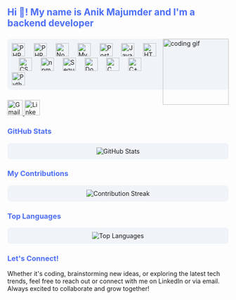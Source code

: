 <h2 align="left" style="color:#4c6ef5;">Hi 👋! My name is Anik Majumder and I'm a backend developer</h2>

###

<img align="right" height="150" src="https://media.giphy.com/media/3o7ZeMCXAFPvusagQU/giphy.gif" alt="coding gif" />

###

<div align="left" style="background-color:#f0f4f8; padding:10px; border-radius:8px;">
  <img src="https://cdn.jsdelivr.net/gh/devicons/devicon/icons/php/php-original.svg" height="30" alt="PHP" />
  <img width="12" />
  <img src="https://cdn.jsdelivr.net/gh/devicons/devicon/icons/laravel/laravel-original.svg" height="30" alt="PHP" />
  <img width="12" />
  <img src="https://cdn.jsdelivr.net/gh/devicons/devicon/icons/nodejs/nodejs-original.svg" height="30" alt="Node.js" />
  <img width="12" />
  <img src="https://cdn.jsdelivr.net/gh/devicons/devicon/icons/mysql/mysql-original.svg" height="30" alt="MySQL" />
  <img width="12" />
  <img src="https://cdn.jsdelivr.net/gh/devicons/devicon/icons/postgresql/postgresql-original.svg" height="30" alt="PostgreSQL" />
  <img width="12" />
  <img src="https://cdn.jsdelivr.net/gh/devicons/devicon/icons/javascript/javascript-original.svg" height="30" alt="JavaScript" />
  <img width="12" />
  <img src="https://cdn.jsdelivr.net/gh/devicons/devicon/icons/html5/html5-original.svg" height="30" alt="HTML5" />
  <img width="12" />
  <img src="https://cdn.jsdelivr.net/gh/devicons/devicon/icons/css3/css3-original.svg" height="30" alt="CSS3" />
  <img width="12" />
  <img src="https://cdn.jsdelivr.net/gh/devicons/devicon/icons/npm/npm-original-wordmark.svg" height="30" alt="npm" />
  <img width="12" />
  <img src="https://cdn.jsdelivr.net/gh/devicons/devicon/icons/sequelize/sequelize-original.svg" height="30" alt="Sequelize" />
  <img width="12" />
  <img src="https://cdn.jsdelivr.net/gh/devicons/devicon/icons/docker/docker-original.svg" height="30" alt="Docker" />
  <img width="12" />
  <img src="https://cdn.jsdelivr.net/gh/devicons/devicon/icons/c/c-original.svg" height="30" alt="C" />
  <img width="12" />
  <img src="https://cdn.jsdelivr.net/gh/devicons/devicon/icons/cplusplus/cplusplus-original.svg" height="30" alt="C++" />
  <img width="12" />
  <img src="https://cdn.jsdelivr.net/gh/devicons/devicon/icons/python/python-original.svg" height="30" alt="Python" />
</div>

###

<div align="left">
  <a href="mailto:anikmajumder303@gmail.com" target="_blank">
    <img src="https://img.shields.io/static/v1?message=Gmail&logo=gmail&label=&color=D14836&logoColor=white&labelColor=&style=for-the-badge" height="35" alt="Gmail" />
  </a>
  <a href="https://www.linkedin.com/in/anik-majumder-9796a52a4" target="_blank">
    <img src="https://img.shields.io/static/v1?message=LinkedIn&logo=linkedin&label=&color=0077B5&logoColor=white&labelColor=&style=for-the-badge" height="35" alt="LinkedIn" />
  </a>
</div>

###

<h3 align="left" style="color:#4c6ef5;">GitHub Stats</h3>
<div align="center" style="background-color:#f0f4f8; padding:10px; border-radius:8px;">
  <img src="https://github-readme-stats.vercel.app/api?username=Anik-64&show_icons=true&theme=calm" alt="GitHub Stats" />
</div>

###

<h3 align="left" style="color:#4c6ef5;">My Contributions</h3>
<p align="center" style="background-color:#f0f4f8; padding:10px; border-radius:8px;">
  <img src="https://github-readme-streak-stats.herokuapp.com/?user=Anik-64&theme=calm" alt="Contribution Streak" />
</p>

###

<h3 align="left" style="color:#4c6ef5;">Top Languages</h3>
<div align="center" style="background-color:#f0f4f8; padding:10px; border-radius:8px;">
  <img src="https://github-readme-stats.vercel.app/api/top-langs/?username=Anik-64&layout=compact&theme=calm" alt="Top Languages" />
</div>

###

<h3 align="left" style="color:#4c6ef5;">Let's Connect!</h3>
<p align="left">
  Whether it's coding, brainstorming new ideas, or exploring the latest tech trends, feel free to reach out or connect with me on LinkedIn or via email. Always excited to collaborate and grow together!
</p>

